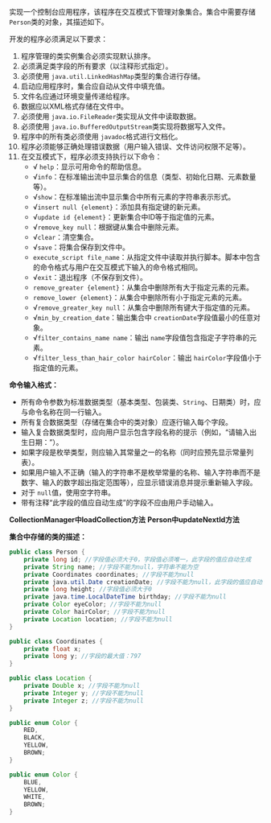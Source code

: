 实现一个控制台应用程序，该程序在交互模式下管理对象集合。集合中需要存储 `Person`类的对象，其描述如下。

开发的程序必须满足以下要求：

1. 程序管理的类实例集合必须实现默认排序。
2. 必须满足类字段的所有要求（以注释形式指定）。
3. 必须使用 `java.util.LinkedHashMap`类型的集合进行存储。
4. 启动应用程序时，集合应自动从文件中填充值。
5. 文件名应通过环境变量传递给程序。
6. 数据应以XML格式存储在文件中。
7. 必须使用 `java.io.FileReader`类实现从文件中读取数据。
8. 必须使用 `java.io.BufferedOutputStream`类实现将数据写入文件。
9. 程序中的所有类必须使用 `javadoc`格式进行文档化。
10. 程序必须能够正确处理错误数据（用户输入错误、文件访问权限不足等）。
11. 在交互模式下，程序必须支持执行以下命令：
    - √ `help`：显示可用命令的帮助信息。
    - √`info`：在标准输出流中显示集合的信息（类型、初始化日期、元素数量等）。
    - √`show`：在标准输出流中显示集合中所有元素的字符串表示形式。
    - √`insert null {element}`：添加具有指定键的新元素。
    - √`update id {element}`：更新集合中ID等于指定值的元素。
    - √`remove_key null`：根据键从集合中删除元素。
    - √`clear`：清空集合。
    - √`save`：将集合保存到文件中。
    - `execute_script file_name`：从指定文件中读取并执行脚本。脚本中包含的命令格式与用户在交互模式下输入的命令格式相同。
    - √`exit`：退出程序（不保存到文件）。
    - `remove_greater {element}`：从集合中删除所有大于指定元素的元素。
    - `remove_lower {element}`：从集合中删除所有小于指定元素的元素。
    - √`remove_greater_key null`：从集合中删除所有键大于指定值的元素。
    - √`min_by_creation_date`：输出集合中 `creationDate`字段值最小的任意对象。
    - √`filter_contains_name name`：输出 `name`字段值包含指定子字符串的元素。
    - √`filter_less_than_hair_color hairColor`：输出 `hairColor`字段值小于指定值的元素。

**命令输入格式：**

- 所有命令参数为标准数据类型（基本类型、包装类、`String`、日期类）时，应与命令名称在同一行输入。
- 所有复合数据类型（存储在集合中的类对象）应逐行输入每个字段。
- 输入复合数据类型时，应向用户显示包含字段名称的提示（例如，“请输入出生日期：”）。
- 如果字段是枚举类型，则应输入其常量之一的名称（同时应预先显示常量列表）。
- 如果用户输入不正确（输入的字符串不是枚举常量的名称、输入字符串而不是数字、输入的数字超出指定范围等），应显示错误消息并提示重新输入字段。
- 对于 `null`值，使用空字符串。
- 带有注释“此字段的值应自动生成”的字段不应由用户手动输入。

**CollectionManager中loadCollection方法**
**Person中updateNextId方法**

**集合中存储的类的描述：**

```java
public class Person {
    private long id; //字段值必须大于0，字段值必须唯一，此字段的值应自动生成
    private String name; //字段不能为null，字符串不能为空
    private Coordinates coordinates; //字段不能为null
    private java.util.Date creationDate; //字段不能为null，此字段的值应自动生成
    private long height; //字段值必须大于0
    private java.time.LocalDateTime birthday; //字段不能为null
    private Color eyeColor; //字段不能为null
    private Color hairColor; //字段不能为null
    private Location location; //字段不能为null
}

public class Coordinates {
    private float x;
    private long y; //字段的最大值：797
}

public class Location {
    private Double x; //字段不能为null
    private Integer y; //字段不能为null
    private Integer z; //字段不能为null
}

public enum Color {
    RED,
    BLACK,
    YELLOW,
    BROWN;
}

public enum Color {
    BLUE,
    YELLOW,
    WHITE,
    BROWN;
}
```
